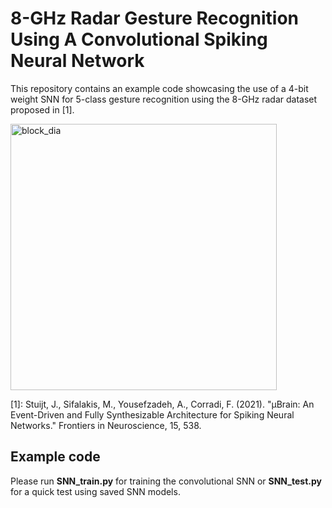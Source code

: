 # 8-GHz Radar Gesture Recognition Using A Convolutional Spiking Neural Network 
This repository contains an example code showcasing the use of a 4-bit weight SNN for 5-class gesture recognition using the 8-GHz radar dataset proposed in [1]. 

<img width="426" alt="block_dia" src="https://user-images.githubusercontent.com/10224818/126898522-4616a259-390f-4ecd-91cf-8572b82af25b.PNG">


[1]: Stuijt, J., Sifalakis, M., Yousefzadeh, A., Corradi, F. (2021). "µBrain: An Event-Driven and Fully Synthesizable Architecture for Spiking Neural Networks." Frontiers in Neuroscience, 15, 538.
## Example code

Please run **SNN_train.py** for training the convolutional SNN or **SNN_test.py** for a quick test using saved SNN models. 




